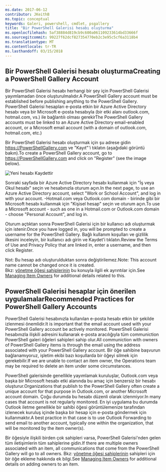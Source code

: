 ```yaml
---
ms.date: 2017-06-12
contributor: JKeithB
ms.topic: conceptual
keywords: Galeri, powershell, cmdlet, psgallery
title: "Bir PowerShell Galerisi hesabı oluşturma"
ms.openlocfilehash: 5af38884d819cb9c600a061109233614bd33666f
ms.sourcegitcommit: 99227f62dcf827354770eb2c3e95c5cf6a3118b4
ms.translationtype: MT
ms.contentlocale: tr-TR
ms.lasthandoff: 03/15/2018
---
```

## <a name="creating-a-powershell-gallery-account"></a><span data-ttu-id="e3392-103">Bir PowerShell Galerisi hesabı oluşturma</span><span class="sxs-lookup"><span data-stu-id="e3392-103">Creating a PowerShell Gallery Account</span></span>

<span data-ttu-id="e3392-104">Bir PowerShell Galerisi hesabı herhangi bir şey için PowerShell Galerisi yayımlamadan önce oluşturulmalıdır.</span><span class="sxs-lookup"><span data-stu-id="e3392-104">A PowerShell Gallery account must be established before publishing anything to the PowerShell Gallery.</span></span> <span data-ttu-id="e3392-105">PowerShell Galerisi hesapları e-posta etkin bir Azure Active Directory hesabı veya bir Microsoft e-posta hesabıyla (bir etki alanı outlook.com, hotmail.com, vs.) ile bağlantılı olması gerekir</span><span class="sxs-lookup"><span data-stu-id="e3392-105">The PowerShell Gallery accounts must be linked to an Azure Active Directory email-enabled account, or a Microsoft email account (with a domain of outlook.com, hotmail.com, etc.)</span></span>

<span data-ttu-id="e3392-106">Bir PowerShell Galerisi hesabı oluşturmak için şu adrese gidin https://PowerShellGallery.com ve "Kayıt"'i tıklatın (aşağıdaki görüntü bakın).</span><span class="sxs-lookup"><span data-stu-id="e3392-106">To create a PowerShell Gallery account, go to https://PowerShellGallery.com and click on "Register" (see the image below).</span></span> 

![Yeni hesabı Kaydettir](./images/CreatingAccount-Register.png)

<span data-ttu-id="e3392-108">Sonraki sayfada bir Azure Active Directory hesabı kullanmak için "İş veya Okul hesabı" seçin ve hesabınızla oturum açın.</span><span class="sxs-lookup"><span data-stu-id="e3392-108">In the next page, to use an Azure Active Directory account, select "Work or School Account", and log in with your account.</span></span> <span data-ttu-id="e3392-109">-Hotmail.com veya Outlook.com domain - birinde gibi bir Microsoft hesabı kullanmak için "Kişisel hesap" seçin ve oturum açın.</span><span class="sxs-lookup"><span data-stu-id="e3392-109">To use a Microsoft account - such as one in a Hotmail.com or Outlook.com domain - choose "Personal Account", and log in.</span></span> 

<span data-ttu-id="e3392-110">Oturum açtıktan sonra PowerShell Galerisi için bir kullanıcı adı oluşturmak için istenir.</span><span class="sxs-lookup"><span data-stu-id="e3392-110">Once you have logged in, you will be prompted to create a username for the PowerShell Gallery.</span></span> <span data-ttu-id="e3392-111">Bağlı kullanım koşulları ve gizlilik ilkesini inceleyin, bir kullanıcı adı girin ve Kaydet'i tıklatın.</span><span class="sxs-lookup"><span data-stu-id="e3392-111">Review the Terms of Use and Privacy Policy that are linked in, enter a username, and then click Register.</span></span>

<span data-ttu-id="e3392-112">Not: Bu hesap adı oluşturulduktan sonra değiştirilemez.</span><span class="sxs-lookup"><span data-stu-id="e3392-112">Note: This account name cannot be changed once it is created.</span></span>  
<span data-ttu-id="e3392-113">Bkz: [yönetme öğesi sahiplerinin](https://msdn.microsoft.com/powershell/gallery/psgallery/managing-item-owners) bu konuyla ilgili ek ayrıntılar için.</span><span class="sxs-lookup"><span data-stu-id="e3392-113">See [Managing Item Owners](https://msdn.microsoft.com/powershell/gallery/psgallery/managing-item-owners) for additional details related to this.</span></span>

## <a name="recommended-practices-for-powershell-gallery-accounts"></a><span data-ttu-id="e3392-114">PowerShell Galerisi hesaplar için önerilen uygulamalar</span><span class="sxs-lookup"><span data-stu-id="e3392-114">Recommended Practices for PowerShell Gallery Accounts</span></span>

<span data-ttu-id="e3392-115">PowerShell Galerisi hesabınızla kullanılan e-posta hesabı etkin bir şekilde izlenmesi önemlidir.</span><span class="sxs-lookup"><span data-stu-id="e3392-115">It is important that the email account used with your PowerShell Gallery account be actively monitored.</span></span>
<span data-ttu-id="e3392-116">PowerShell Galerisi hesabınızla ilişkili adresini kullanarak e-posta aracılığıyla tüm communiction PowerShell galeri öğeleri sahipleri sahip olur.</span><span class="sxs-lookup"><span data-stu-id="e3392-116">All communiction with owners of PowerShell Gallery items is through the email using the address associated with your PowerShell Gallery account.</span></span>
<span data-ttu-id="e3392-117">Bir öğe sahibine başvurun bağlanamıyoruz, işletim ekibi bazı koşullarda bir öğeyi silmek için gerekebilir.</span><span class="sxs-lookup"><span data-stu-id="e3392-117">If we are unable to contact an item owner, the Operations team may be required to delete an item under some circumstances.</span></span>

<span data-ttu-id="e3392-118">PowerShell galerisinde genellikle yayımlamak kuruluşlar, Outlook.com veya başka bir Microsoft hesabı etki alanında bu amaç için benzersiz bir hesabı oluşturur.</span><span class="sxs-lookup"><span data-stu-id="e3392-118">Organizations that publish to the PowerShell Gallery often create a unique account for that purpose in Outlook.com, or another Microsoft account domain.</span></span>
<span data-ttu-id="e3392-119">Çoğu durumda bu hesabı düzenli olarak izlenmiyor.</span><span class="sxs-lookup"><span data-stu-id="e3392-119">In many cases that account is not regularly monitored.</span></span> <span data-ttu-id="e3392-120">En iyi uygulama bu durumda Outlook iletme genellikle bir sahibi öğesi görüntülemenize tarafından izlenecek kuruluş içinde başka bir hesap için e-posta göndermek için kullanmaktır.</span><span class="sxs-lookup"><span data-stu-id="e3392-120">A best practice in that case is to use Outlook Forwarding to send email to another account, typically one within the organization, that will be monitored by the item owner(s).</span></span>

<span data-ttu-id="e3392-121">Bir öğesiyle ilişkili birden çok sahipleri varsa, PowerShell Galerisi'nden gelen tüm iletişimlerin tüm sahiplerine gidin.</span><span class="sxs-lookup"><span data-stu-id="e3392-121">If there are multiple owners associated with an item, all communications that come from the PowerShell Gallery will go to all owners.</span></span>
<span data-ttu-id="e3392-122">Bkz: [yönetme öğesi sahiplerinin](https://msdn.microsoft.com/powershell/gallery/psgallery/managing-item-owners) sahipleri için bir öğe ekleme hakkında ek bilgi.</span><span class="sxs-lookup"><span data-stu-id="e3392-122">See [Managing Item Owners](https://msdn.microsoft.com/powershell/gallery/psgallery/managing-item-owners) for additional details on adding owners to an item.</span></span> 

